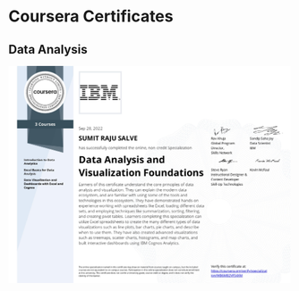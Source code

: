
# Coursera Certificates




## Data Analysis

![App Screenshot](https://github.com/sumitsalve98/My-Certifications/blob/master/IBM%20Data%20Analyst%20Professional%20Certificate/Data%20Analysis%20and%20Visualization%20Foundations.jpg)

